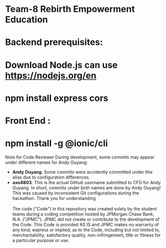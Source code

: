 # Team-8 Rebirth Empowerment Education 

# Backend prerequisites:
   # Download Node.js can use https://nodejs.org/en
   # npm install express cors 

# Front End :
   # npm install -g @ionic/cli

Note for Code Reviewer
During development, some commits may appear under different names for Andy Ouyang:
- **Andy Ouyang**: Some commits were accidently committed under this alias due to configuration differences.
- **axo4803**: This is the actual Github username submitted to CFG for Andy Ouyang.
In short, commits under both names are done by Andy Ouyang!
This was caused by inconsistent Git configurations during the hackathon.
Thank you for understanding
 <br /> <br /> The code ("Code") in this repository was created solely by the student teams during a coding competition hosted by JPMorgan Chase Bank, N.A. ("JPMC"). JPMC did not create or contribute to the development of the Code. This Code is provided AS IS and JPMC makes no warranty of any kind, express or implied, as to the Code, including but not limited to, merchantability, satisfactory quality, non-infringement, title or fitness for a particular purpose or use.